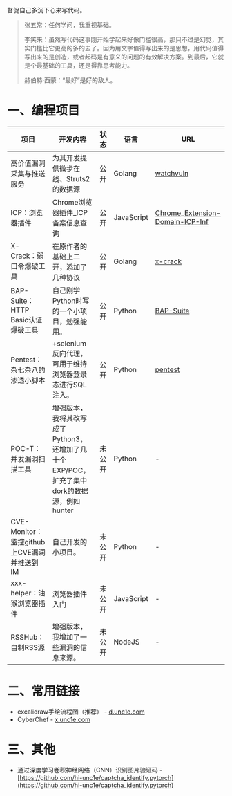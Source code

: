 督促自己多沉下心来写代码。


>  张五常：任何学问，我重视基础。
>
>  李笑来：虽然写代码这事刚开始学起来好像门槛很高，那只不过是幻觉，其实门槛比它更高的多的去了。因为用文字值得写出来的是思想，用代码值得写出来的是创造，或者起码是有意义的问题的有效解决方案。到最后，它就是个最基础的工具，还是得靠思考能力。
>
>  赫伯特·西蒙：“最好”是好的敌人。




# 一、编程项目

| 项目                                       | 开发内容                                                     | 状态   | 语言   | URL                                                  |
| ------------------------------------------ | ------------------------------------------------------------ | ------ | ------ | ---------------------------------------------------- |
| 高价值漏洞采集与推送服务                    | 为其开发提供微步在线、Struts2的数据源                                    | 公开   | Golang | [watchvuln](https://github.com/hi-unc1e/watchvuln) |
| ICP：浏览器插件                    | Chrome浏览器插件_ICP备案信息查询                                     | 公开   | JavaScript | [Chrome_Extension-Domain-ICP-Inf](https://github.com/hi-unc1e/Chrome_Extension-Domain-ICP-Info) |
| X-Crack：弱口令爆破工具                    | 在原作者的基础上二开，添加了几种协议                                     | 公开   | Golang | [x-crack](https://github.com/ZhiQiAnSecFork/x-crack) |
| BAP-Suite：HTTP Basic认证爆破工具          | 自己刚学Python时写的一个小项目，勉强能用。                   | 公开   | Python | [BAP-Suite](https://github.com/hi-unc1e/BAP-Suite)   |
| Pentest：杂七杂八的渗透小脚本              | +selenium反向代理，可用于维持浏览器登录态进行SQL注入。       | 公开   | Python | [pentest](https://github.com/hi-unc1e/pentest)       |
| POC-T：并发漏洞扫描工具                    | 增强版本，我将其改写成了Python3，还增加了几十个EXP/POC，扩充了集中dork的数据源，例如hunter | 未公开 | Python | -                                                    |
| CVE-Monitor：监控github上CVE漏洞并推送到IM | 自己开发的小项目。                                           | 未公开 | Python | -                                                    |
| xxx-helper：油猴浏览器插件                 | 浏览器插件入门                                               | 未公开 | JavaScript     | -                                                    |
| RSSHub：自制RSS源                          | 增强版本，我增加了一些漏洞的信息来源。                       | 未公开 | NodeJS | -                                                    |




# 二、常用链接
- excalidraw手绘流程图（推荐） - [d.unc1e.com](https://d.unc1e.com/)
- CyberChef - [x.unc1e.com](x.unc1e.com)



# 三、其他
- 通过深度学习卷积神经网络（CNN）识别图片验证码 - [https://github.com/hi-unc1e/captcha_identify.pytorch](https://github.com/hi-unc1e/captcha_identify.pytorch)

